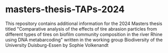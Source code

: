 # masters-thesis-TAPs-2024
This repository contains additional information for the 2024 Masters thesis titled 
"Comparative analysis of the effects of tire abrasion particles from different types 
of tires on biofilm community composition in the river Rhine using DNA metabarcoding"
written in the working group Biodiversity of the University Duisburg-Essen by Sophie Volkenandt
